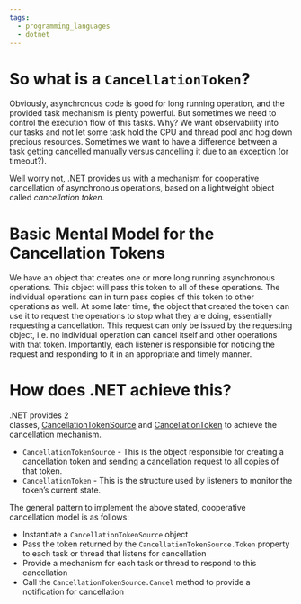 ```yaml
---
tags:
  - programming_languages
  - dotnet
---
```

# So what is a `CancellationToken`?

Obviously, asynchronous code is good for long running operation, and the provided task mechanism is plenty powerful. But sometimes we need to control the execution flow of this tasks. Why? We want observability into our tasks and not let some task hold the CPU and thread pool and hog down precious resources. Sometimes we want to have a difference between a task getting cancelled manually versus cancelling it due to an exception (or timeout?).

Well worry not, .NET provides us with a mechanism for cooperative cancellation of asynchronous operations, based on a lightweight object called _cancellation token_.

# Basic Mental Model for the Cancellation Tokens

We have an object that creates one or more long running asynchronous operations. This object will pass this token to all of these operations. The individual operations can in turn pass copies of this token to other operations as well. At some later time, the object that created the token can use it to request the operations to stop what they are doing, essentially requesting a cancellation. This request can only be issued by the requesting object, i.e. no individual operation can cancel itself and other operations with that token. Importantly, each listener is responsible for noticing the request and responding to it in an appropriate and timely manner.

# How does .NET achieve this?
.NET provides 2 classes, [CancellationTokenSource](https://docs.microsoft.com/en-us/dotnet/api/system.threading.cancellationtokensource?view=net-6.0) and [CancellationToken](https://docs.microsoft.com/en-us/dotnet/api/system.threading.cancellationtoken?view=net-6.0) to achieve the cancellation mechanism.

- `CancellationTokenSource` - This is the object responsible for creating a cancellation token and sending a cancellation request to all copies of that token.
- `CancellationToken` - This is the structure used by listeners to monitor the token’s current state.

The general pattern to implement the above stated, cooperative cancellation model is as follows:

- Instantiate a `CancellationTokenSource` object
- Pass the token returned by the `CancellationTokenSource.Token` property to each task or thread that listens for cancellation
- Provide a mechanism for each task or thread to respond to this cancellation
- Call the `CancellationTokenSource.Cancel` method to provide a notification for cancellation

